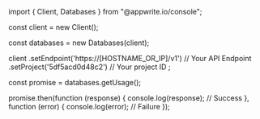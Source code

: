 import { Client, Databases } from "@appwrite.io/console";

const client = new Client();

const databases = new Databases(client);

client
    .setEndpoint('https://[HOSTNAME_OR_IP]/v1') // Your API Endpoint
    .setProject('5df5acd0d48c2') // Your project ID
;

const promise = databases.getUsage();

promise.then(function (response) {
    console.log(response); // Success
}, function (error) {
    console.log(error); // Failure
});